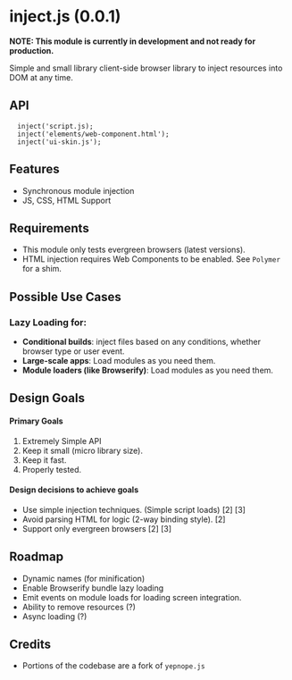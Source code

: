 inject.js (0.0.1)
=========

**NOTE: This module is currently in development and not ready for production.**

Simple and small library client-side browser library to inject resources into DOM at any time. 

## API
```
  inject('script.js);
  inject('elements/web-component.html');
  inject('ui-skin.js');
```
## Features
* Synchronous module injection
* JS, CSS, HTML Support

## Requirements

* This module only tests evergreen browsers (latest versions).
* HTML injection requires Web Components to be enabled. See `Polymer` for a shim.

## Possible Use Cases

### Lazy Loading for:

* **Conditional builds**: inject files based on any conditions, whether browser type or user event.
* **Large-scale apps**: Load modules as you need them.
* **Module loaders (like Browserify)**: Load modules as you need them.

## Design Goals

#### Primary Goals
1. Extremely Simple API 
2. Keep it small (micro library size).
3. Keep it fast.
4. Properly tested.

#### Design decisions to achieve goals
* Use simple injection techniques. (Simple script loads) [2] [3]
* Avoid parsing HTML for logic (2-way binding style). [2]
* Support only evergreen browsers [2] [3]

## Roadmap
* Dynamic names (for minification)
* Enable Browserify bundle lazy loading
* Emit events on module loads for loading screen integration.
* Ability to remove resources (?)
* Async loading (?)

## Credits
* Portions of the codebase are a fork of `yepnope.js`
